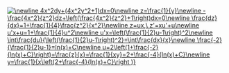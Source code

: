 <a href="https://www.codecogs.com/eqnedit.php?latex=\newline&space;4x^2dy&plus;(4x^2y^2&plus;1)dx=0\newline&space;z=\frac{1}{y}\newline&space;-\frac{4x^2}{z^2}dz&plus;\left(\frac{4x^2}{z^2}&plus;1\right)dx=0\newline&space;\frac{dz}{dx}=1&plus;\frac{1}{4}\frac{z^2}{x^2}\newline&space;z=ux,\&space;z'=xu'&plus;u\newline&space;u'x&plus;u=1&plus;\frac{1}{4}u^2\newline&space;u'x=\left(\frac{1}{2}u-1\right)^2\newline&space;\int\frac{du}{\left(\frac{1}{2}u-1\right)^2}=\int\frac{dx}{x}\newline&space;\frac{-2}{\frac{1}{2}u-1}=ln(x)&plus;C\newline&space;u=2\left(1&plus;\frac{-2}{ln(x)&plus;C}\right)=\frac{z}{x}=\frac{1}{xy}=2&plus;\frac{-4}{ln(x)&plus;C}\newline&space;y=\frac{1}{x\left(2&plus;\frac{-4}{ln(x)&plus;C}\right&space;)}" target="_blank"><img src="https://latex.codecogs.com/gif.latex?\newline&space;4x^2dy&plus;(4x^2y^2&plus;1)dx=0\newline&space;z=\frac{1}{y}\newline&space;-\frac{4x^2}{z^2}dz&plus;\left(\frac{4x^2}{z^2}&plus;1\right)dx=0\newline&space;\frac{dz}{dx}=1&plus;\frac{1}{4}\frac{z^2}{x^2}\newline&space;z=ux,\&space;z'=xu'&plus;u\newline&space;u'x&plus;u=1&plus;\frac{1}{4}u^2\newline&space;u'x=\left(\frac{1}{2}u-1\right)^2\newline&space;\int\frac{du}{\left(\frac{1}{2}u-1\right)^2}=\int\frac{dx}{x}\newline&space;\frac{-2}{\frac{1}{2}u-1}=ln(x)&plus;C\newline&space;u=2\left(1&plus;\frac{-2}{ln(x)&plus;C}\right)=\frac{z}{x}=\frac{1}{xy}=2&plus;\frac{-4}{ln(x)&plus;C}\newline&space;y=\frac{1}{x\left(2&plus;\frac{-4}{ln(x)&plus;C}\right&space;)}" title="\newline 4x^2dy+(4x^2y^2+1)dx=0\newline z=\frac{1}{y}\newline -\frac{4x^2}{z^2}dz+\left(\frac{4x^2}{z^2}+1\right)dx=0\newline \frac{dz}{dx}=1+\frac{1}{4}\frac{z^2}{x^2}\newline z=ux,\ z'=xu'+u\newline u'x+u=1+\frac{1}{4}u^2\newline u'x=\left(\frac{1}{2}u-1\right)^2\newline \int\frac{du}{\left(\frac{1}{2}u-1\right)^2}=\int\frac{dx}{x}\newline \frac{-2}{\frac{1}{2}u-1}=ln(x)+C\newline u=2\left(1+\frac{-2}{ln(x)+C}\right)=\frac{z}{x}=\frac{1}{xy}=2+\frac{-4}{ln(x)+C}\newline y=\frac{1}{x\left(2+\frac{-4}{ln(x)+C}\right )}" /></a>
